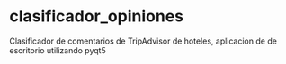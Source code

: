 # clasificador_opiniones
Clasificador de comentarios de TripAdvisor de hoteles, aplicacion de de escritorio utilizando pyqt5
